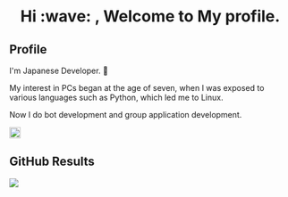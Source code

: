 <h1 align="center"> Hi :wave: , Welcome to My profile. </h1>

## Profile

I'm Japanese Developer. :japan:

My interest in PCs began at the age of seven, when I was exposed to various languages such as Python, which led me to Linux. 

Now I do bot development and group application development.


<p aligen="center"> 
  <a href="https://twitter.com/Kitune_g0n">
    <img height="20" src ="https://img.shields.io/twitter/follow/Kitune_g0n?style=social" />
  </a>
</p>
                     
## GitHub Results

![](https://github-profile-summary-cards.vercel.app/api/cards/profile-details?username=KituneG0n&theme=vue)
